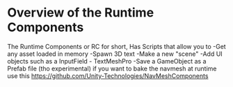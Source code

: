# Overview of the Runtime Components  

The Runtime Components or RC for short, Has Scripts that allow you to 
-Get any asset loaded in memory 
-Spawn 3D text
-Make a new "scene" 
-Add UI objects such as a InputField - TextMeshPro
-Save a GameObject as a Prefab file (tho experimental)
if you want to bake the navmesh at runtime use this
https://github.com/Unity-Technologies/NavMeshComponents
